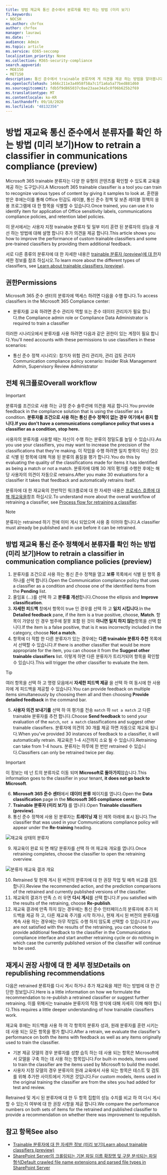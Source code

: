 ```yaml
---
title: 방법 재교육 통신 준수에서 분류자를 확인 하는 방법 (미리 보기)
f1.keywords:
- NOCSH
ms.author: chrfox
author: chrfox
manager: laurawi
ms.date: ''
audience: Admin
ms.topic: article
ms.service: O365-seccomp
localization_priority: None
ms.collection: M365-security-compliance
search.appverid:
- MOE150
- MET150
description: 통신 준수에서 trainable 분류자에 게 의견을 제공 하는 방법을 알아봅니다.
ms.openlocfilehash: 1466c211e3a4958f58a7c1f1a6a5a77bed881d60
ms.sourcegitcommit: fdb5f9d865037c0ae23aae34a5c0f06b625b2f69
ms.translationtype: MT
ms.contentlocale: ko-KR
ms.lasthandoff: 09/18/2020
ms.locfileid: "48132356"
---
```

# <a name="how-to-retrain-a-classifier-in-communications-compliance-preview"></a><span data-ttu-id="5832c-103">방법 재교육 통신 준수에서 분류자를 확인 하는 방법 (미리 보기)</span><span class="sxs-lookup"><span data-stu-id="5832c-103">How to retrain a classifier in communications compliance (preview)</span></span>

<span data-ttu-id="5832c-104">Microsoft 365 trainable 분류자는 다양 한 유형의 콘텐츠를 확인할 수 있도록 교육을 제공 하는 도구입니다.</span><span class="sxs-lookup"><span data-stu-id="5832c-104">A Microsoft 365 trainable classifier is a tool you can train to recognize various types of content by giving it samples to look at.</span></span> <span data-ttu-id="5832c-105">훈련을 받은 후에는이를 통해 Office 민감도 레이블, 통신 준수 정책 및 보존 레이블 정책의 응용 프로그램에 대 한 항목을 식별할 수 있습니다.</span><span class="sxs-lookup"><span data-stu-id="5832c-105">Once trained, you can use it to identify item for application of Office sensitivity labels, communications compliance policies, and retention label policies.</span></span>

<span data-ttu-id="5832c-106">이 문서에서는 사용자 지정 trainable 분류자 및 일부 미리 훈련 된 분류자의 성능을 개선 하는 방법에 대해 설명 합니다 추가 의견을 제공 합니다.</span><span class="sxs-lookup"><span data-stu-id="5832c-106">This article shows you how to improve the performance of custom trainable classifiers and some pre-trained classifiers by providing them additional feedback.</span></span>

<span data-ttu-id="5832c-107">서로 다른 종류의 분류자에 대 한 자세한 내용은 [trainable 분류자 (preview)에 대 한](classifier-learn-about.md)자세한 정보를 참조 하십시오.</span><span class="sxs-lookup"><span data-stu-id="5832c-107">To learn more about the different types of classifiers, see [Learn about trainable classifiers (preview)](classifier-learn-about.md).</span></span>

## <a name="permissions"></a><span data-ttu-id="5832c-108">권한</span><span class="sxs-lookup"><span data-stu-id="5832c-108">Permissions</span></span>

<span data-ttu-id="5832c-109">Microsoft 365 준수 센터의 분류자에 액세스 하려면 다음을 수행 합니다.</span><span class="sxs-lookup"><span data-stu-id="5832c-109">To access classifiers in the Microsoft 365 Compliance center:</span></span>

- <span data-ttu-id="5832c-110">분류자를 교육 하려면 준수 관리자 역할 또는 준수 데이터 관리자가 필요 합니다.</span><span class="sxs-lookup"><span data-stu-id="5832c-110">the Compliance admin role or Compliance Data Administrator is required to train a classifier</span></span>

<span data-ttu-id="5832c-111">이러한 시나리오에서 분류자를 사용 하려면 다음과 같은 권한이 있는 계정이 필요 합니다.</span><span class="sxs-lookup"><span data-stu-id="5832c-111">You'll need accounts with these permissions to use classifiers in these scenarios:</span></span>

- <span data-ttu-id="5832c-112">통신 준수 정책 시나리오: 참가자 위험 관리 관리자, 관리 검토 관리자</span><span class="sxs-lookup"><span data-stu-id="5832c-112">Communication compliance policy scenario: Insider Risk Management Admin, Supervisory Review Administrator</span></span> 

## <a name="overall-workflow"></a><span data-ttu-id="5832c-113">전체 워크플로</span><span class="sxs-lookup"><span data-stu-id="5832c-113">Overall workflow</span></span>

> [!IMPORTANT]
> <span data-ttu-id="5832c-114">분류자를 조건으로 사용 하는 규정 준수 솔루션에 의견을 제공 합니다.</span><span class="sxs-lookup"><span data-stu-id="5832c-114">You provide feedback in the compliance solution that is using the classifier as a condition.</span></span> <span data-ttu-id="5832c-115">**분류자를 조건으로 사용 하는 통신 준수 정책이 없는 경우 여기에서 중지 합니다.**</span><span class="sxs-lookup"><span data-stu-id="5832c-115">**If you don't have a communications compliance policy that uses a classifier as a condition, stop here.**</span></span>

<span data-ttu-id="5832c-116">사용자의 분류자를 사용할 때는 자신이 수행 하는 분류의 정밀도를 높일 수 있습니다.</span><span class="sxs-lookup"><span data-stu-id="5832c-116">As you use your classifiers, you may want to increase the precision of the classifications that they're making.</span></span> <span data-ttu-id="5832c-117">이 작업을 수행 하려면 일치 항목이 아닌 것으로 식별 된 항목에 대해 적용 된 분류의 품질을 평가 합니다.</span><span class="sxs-lookup"><span data-stu-id="5832c-117">You do this by evaluating the quality of the classifications made  for items it has identified as being a match or not a match.</span></span> <span data-ttu-id="5832c-118">분류자에 대해 30 개의 평가를 수행한 후에는 해당 사용자의 의견이 자동으로 retrains.</span><span class="sxs-lookup"><span data-stu-id="5832c-118">After you make 30 evaluations for a classifier it takes that feedback and automatically retrains itself.</span></span>

<span data-ttu-id="5832c-119">분류자에 대 한 재교육의 전반적인 워크플로에 대 한 자세한 내용은 [프로세스 흐름에 대해 재교육을](classifier-learn-about.md#retraining-classifiers)참조 하십시오.</span><span class="sxs-lookup"><span data-stu-id="5832c-119">To understand more about the overall workflow of retraining a classifier, see [Process flow for retraining a classifier](classifier-learn-about.md#retraining-classifiers).</span></span>

> [!NOTE]
> <span data-ttu-id="5832c-120">분류자는 retrained 하기 전에 이미 게시 되었으며 사용 중 이어야 합니다.</span><span class="sxs-lookup"><span data-stu-id="5832c-120">A classifier must already be published and in use before it can be retrained.</span></span>

## <a name="how-to-retrain-a-classifier-in-communication-compliance-policies-preview"></a><span data-ttu-id="5832c-121">방법 재교육 통신 준수 정책에서 분류자를 확인 하는 방법 (미리 보기)</span><span class="sxs-lookup"><span data-stu-id="5832c-121">How to retrain a classifier in communication compliance policies (preview)</span></span>

1. <span data-ttu-id="5832c-122">분류자를 조건으로 사용 하는 통신 준수 정책을 열고 **보류** 목록에서 식별 된 항목 중 하나를 선택 합니다.</span><span class="sxs-lookup"><span data-stu-id="5832c-122">Open the Communication compliance policy that uses a classifier as a condition and choose one of the identified items from the **Pending** list.</span></span>
2. <span data-ttu-id="5832c-123">줄임표 (...)를 선택 하 고 **분류를 개선**합니다.</span><span class="sxs-lookup"><span data-stu-id="5832c-123">Choose the ellipsis and **Improve classification**.</span></span>
3. <span data-ttu-id="5832c-124">**자세한 피드백** 창에서 항목이 true 인 경우를 선택 하 고 **일치 시킵니다**.</span><span class="sxs-lookup"><span data-stu-id="5832c-124">In the **Detailed feedback** pane, if the item is a true positive, choose, **Match**.</span></span>  <span data-ttu-id="5832c-125">항목이 가양성 인 경우 범주에 잘못 포함 된 것이 **아니면 일치 하지 않는**항목을 선택 합니다.</span><span class="sxs-lookup"><span data-stu-id="5832c-125">If the item is a false positive, that is it was incorrectly included in the category, choose **Not a match**.</span></span>
4. <span data-ttu-id="5832c-126">항목에 더 적합 한 다른 분류자가 있는 경우에는 **다른 trainable 분류자 추천** 목록에서 선택할 수 있습니다.</span><span class="sxs-lookup"><span data-stu-id="5832c-126">If there is another classifier that would be more appropriate for the item, you can choose it from the **Suggest other trainable classifiers** list.</span></span> <span data-ttu-id="5832c-127">이렇게 하면 다른 분류자가 트리거되어 항목을 확인할 수 있습니다.</span><span class="sxs-lookup"><span data-stu-id="5832c-127">This will trigger the other classifier to evaluate the item.</span></span>

> [!TIP]
> <span data-ttu-id="5832c-128">여러 항목을 선택 하 고 명령 모음에서 **자세한 피드백 제공** 을 선택 하 여 동시에 한 사용자에 게 피드백을 제공할 수 있습니다.</span><span class="sxs-lookup"><span data-stu-id="5832c-128">You can provide feedback on multiple items simultaneously by choosing them all and then choosing **Provide detailed feedback** in the command bar.</span></span>

5. <span data-ttu-id="5832c-129">**사용자 의견 보내기를** 선택 하 여 평가를 전송 `match` 하 `not a match` 고 다른 trainable 분류자를 추천 합니다.</span><span class="sxs-lookup"><span data-stu-id="5832c-129">Choose **Send feedback** to send your evaluation of the `match`, `not a match` classifications and suggest other trainable classifiers.</span></span> <span data-ttu-id="5832c-130">분류자에 의견의 30 개를 제공 하면 자동으로 재교육 됩니다.</span><span class="sxs-lookup"><span data-stu-id="5832c-130">When you've provided 30 instances of feedback to a classifier, it will automatically  retrain.</span></span> <span data-ttu-id="5832c-131">재교육은 1-4 시간까지 소요 될 수 있습니다.</span><span class="sxs-lookup"><span data-stu-id="5832c-131">Retraining can take from 1-4 hours.</span></span> <span data-ttu-id="5832c-132">분류자는 하루에 한 번만 retrained 수 있습니다.</span><span class="sxs-lookup"><span data-stu-id="5832c-132">Classifiers can only be retrained twice per day.</span></span>

> [!IMPORTANT]
> <span data-ttu-id="5832c-133">이 정보는 테 넌 트의 분류자로 이동 되며 **Microsoft로 돌아가지**않습니다.</span><span class="sxs-lookup"><span data-stu-id="5832c-133">This information goes to the classifier in your tenant, **it does not go back to Microsoft**.</span></span>

6.  <span data-ttu-id="5832c-134">**Microsoft 365 준수 센터**에서 **데이터 분류** 페이지를 엽니다.</span><span class="sxs-lookup"><span data-stu-id="5832c-134">Open the **Data classification** page in the **Microsoft 365 compliance center**.</span></span>
7. <span data-ttu-id="5832c-135">**Trainable 분류자 (미리 보기)** 를 엽니다.</span><span class="sxs-lookup"><span data-stu-id="5832c-135">Open **Trainable classifiers (preview)**.</span></span>
8. <span data-ttu-id="5832c-136">통신 준수 정책에 사용 된 분류자는 **트레이닝 재** 된 제목 아래에 표시 됩니다.</span><span class="sxs-lookup"><span data-stu-id="5832c-136">The classifier that was used in your Communications compliance policy will appear under the **Re-training** heading.</span></span>

![재교육 상태의 분류자](../media/classifier-retraining.png)

9. <span data-ttu-id="5832c-138">재교육이 완료 되 면 해당 분류자를 선택 하 여 재교육 개요를 엽니다.</span><span class="sxs-lookup"><span data-stu-id="5832c-138">Once retraining completes, choose the classifier to open the retraining overview.</span></span>

![분류자 재교육 결과 개요](../media/classifier-retraining-overview.png)

10. <span data-ttu-id="5832c-140">Retrained 및 현재 게시 된 버전의 분류자에 대 한 권장 작업 및 예측 비교를 검토 합니다.</span><span class="sxs-lookup"><span data-stu-id="5832c-140">Review the recommended action, and the prediction comparisons of the retrained and currently published versions of the classifier.</span></span>
11. <span data-ttu-id="5832c-141">재교육의 결과가 만족 스 러 우면 **다시 게시**를 선택 합니다.</span><span class="sxs-lookup"><span data-stu-id="5832c-141">If you satisfied with the results of the retraining, choose **Re-publish**.</span></span>
12. <span data-ttu-id="5832c-142">재교육 결과에 만족 하지 않는 경우에는 통신 준수 인터페이스의 분류자에 추가 피드백을 제공 하 고, 다른 재교육 주기를 시작 하거나, 현재 게시 된 버전의 분류자를 계속 사용 하는 경우에는 아무 작업도 수행 하지 않도록 선택할 수 있습니다.</span><span class="sxs-lookup"><span data-stu-id="5832c-142">If you are not satisfied with the results of the retraining, you can choose to provide additional feedback to the classifier in the Communications compliance interface and start another retraining cycle or do nothing in which case the currently published version of the classifier will continue to be used.</span></span> 

## <a name="details-on-republishing-recommendations"></a><span data-ttu-id="5832c-143">재게시 권장 사항에 대 한 세부 정보</span><span class="sxs-lookup"><span data-stu-id="5832c-143">Details on republishing recommendations</span></span>

<span data-ttu-id="5832c-144">다음은 retrained 분류자를 다시 게시 하거나 추가 재교육을 제안 하는 방법에 대 한 간단한 정보입니다.</span><span class="sxs-lookup"><span data-stu-id="5832c-144">Here is a little information on how we formulate the recommendation to re-publish a retrained classifier or suggest further retraining.</span></span> <span data-ttu-id="5832c-145">이를 위해서는 trainable 분류자의 작동 방식에 대해 자세히 이해 해야 합니다.</span><span class="sxs-lookup"><span data-stu-id="5832c-145">This requires a little deeper understanding of how trainable classifiers work.</span></span>

<span data-ttu-id="5832c-146">재교육 후에는 피드백을 사용 하 여 각 항목의 분류자 성과, 원래 분류자를 훈련 시키는 데 사용 되는 모든 항목을 평가 합니다.</span><span class="sxs-lookup"><span data-stu-id="5832c-146">After a retrain, we evaluate the classifier's performance on both the items with feedback as well as any items originally used to train the classifier.</span></span> 

- <span data-ttu-id="5832c-147">기본 제공 모델의 경우 분류자를 성향 습득 하는 데 사용 되는 항목은 Microsoft에서 모델을 구축 하는 데 사용 하는 항목입니다.</span><span class="sxs-lookup"><span data-stu-id="5832c-147">For built-in models, items used to train the classifier are the items used by Microsoft to build the model.</span></span>
- <span data-ttu-id="5832c-148">사용자 지정 모델의 경우 분류자의 원래 교육에서 사용 되는 항목은 테스트 및 검토를 위해 추가한 사이트에서 가져온 것입니다.</span><span class="sxs-lookup"><span data-stu-id="5832c-148">For custom models, items used in the original training the classifier are from the sites you had added for test and review.</span></span>

<span data-ttu-id="5832c-149">Retrained 및 게시 된 분류자에 대 한 두 항목 집합의 성능 수치를 비교 하 여 다시 게시할 수 있는지 여부에 대 한 권장 사항을 제공 합니다.</span><span class="sxs-lookup"><span data-stu-id="5832c-149">We compare the performance numbers on both sets of items for the retrained and published classifier to provide a recommendation on whether there was improvement to republish.</span></span> 

## <a name="see-also"></a><span data-ttu-id="5832c-150">참고 항목</span><span class="sxs-lookup"><span data-stu-id="5832c-150">See also</span></span>

- [<span data-ttu-id="5832c-151">Trainable 분류자에 대 한 자세한 정보 (미리 보기)</span><span class="sxs-lookup"><span data-stu-id="5832c-151">Learn about trainable classifiers (preview)</span></span>](classifier-learn-about.md)
- [<span data-ttu-id="5832c-152">SharePoint Server의 크롤링되는 기본 파일 이름 확장명 및 구문 분석되는 파일 형식</span><span class="sxs-lookup"><span data-stu-id="5832c-152">Default crawled file name extensions and parsed file types in SharePoint Server</span></span>](https://docs.microsoft.com/sharepoint/technical-reference/default-crawled-file-name-extensions-and-parsed-file-types)
